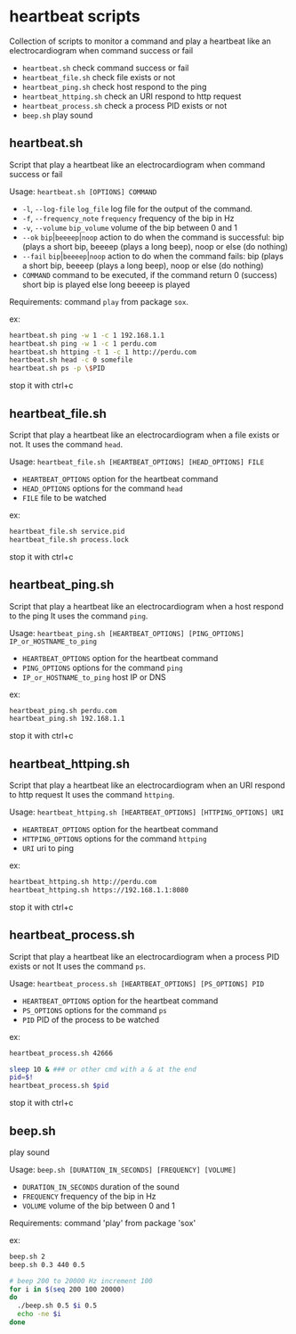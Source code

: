 # heartbeat scripts

Collection of scripts to monitor a command and play a heartbeat like an electrocardiogram when command success or fail

- `heartbeat.sh` check command success or fail
- `heartbeat_file.sh` check file exists or not
- `heartbeat_ping.sh` check host respond to the ping
- `heartbeat_httping.sh` check an URI respond to http request
- `heartbeat_process.sh` check a process PID exists or not
- `beep.sh` play sound


## heartbeat.sh
Script that play a heartbeat like an electrocardiogram when command success or fail

Usage: `heartbeat.sh [OPTIONS] COMMAND`

- `-l`, `--log-file` `log_file`             log file for the output of the command.
- `-f`, `--frequency_note` `frequency`      frequency of the bip in Hz
- `-v`, `--volume` `bip_volume`             volume of the bip between 0 and 1
- `--ok` `bip`|`beeeep`|`noop`              action to do when the command is successful: bip (plays a short bip, beeeep (plays a long beep), noop or else (do nothing)
- `--fail` `bip`|`beeeep`|`noop`            action to do when the command fails: bip (plays a short bip, beeeep (plays a long beep), noop or else (do nothing)
- `COMMAND`                                 command to be executed, if the command return 0 (success) short bip is played else long beeeep is played

Requirements: command `play` from package `sox`.

ex:
```sh
heartbeat.sh ping -w 1 -c 1 192.168.1.1
heartbeat.sh ping -w 1 -c 1 perdu.com
heartbeat.sh httping -t 1 -c 1 http://perdu.com
heartbeat.sh head -c 0 somefile
heartbeat.sh ps -p \$PID
```
stop it with ctrl+c


## heartbeat_file.sh
Script that play a heartbeat like an electrocardiogram when a file exists or not.
It uses the command `head`.

Usage: `heartbeat_file.sh [HEARTBEAT_OPTIONS] [HEAD_OPTIONS] FILE`

- `HEARTBEAT_OPTIONS`                    option for the heartbeat command
- `HEAD_OPTIONS`                         options for the command `head`
- `FILE`                                 file to be watched

ex:
```sh
heartbeat_file.sh service.pid
heartbeat_file.sh process.lock
```
stop it with ctrl+c


## heartbeat_ping.sh
Script that play a heartbeat like an electrocardiogram when a host respond to the ping
It uses the command `ping`.

Usage: `heartbeat_ping.sh [HEARTBEAT_OPTIONS] [PING_OPTIONS] IP_or_HOSTNAME_to_ping`

- `HEARTBEAT_OPTIONS`                    option for the heartbeat command
- `PING_OPTIONS`                         options for the command `ping`
- `IP_or_HOSTNAME_to_ping`                 host IP or DNS

ex:
```sh
heartbeat_ping.sh perdu.com
heartbeat_ping.sh 192.168.1.1
```
stop it with ctrl+c


## heartbeat_httping.sh
Script that play a heartbeat like an electrocardiogram when an URI respond to http request
It uses the command `httping`.

Usage: `heartbeat_httping.sh [HEARTBEAT_OPTIONS] [HTTPING_OPTIONS] URI`

- `HEARTBEAT_OPTIONS`                    option for the heartbeat command
- `HTTPING_OPTIONS`                      options for the command `httping`
- `URI`                                  uri to ping

ex:
```sh
heartbeat_httping.sh http://perdu.com
heartbeat_httping.sh https://192.168.1.1:8080
```
stop it with ctrl+c


## heartbeat_process.sh
Script that play a heartbeat like an electrocardiogram when a process PID exists or not
It uses the command `ps`.

Usage: `heartbeat_process.sh [HEARTBEAT_OPTIONS] [PS_OPTIONS] PID`

- `HEARTBEAT_OPTIONS`                    option for the heartbeat command
- `PS_OPTIONS`                           options for the command `ps`
- `PID`                                  PID of the process to be watched

ex:
```sh
heartbeat_process.sh 42666

sleep 10 & ### or other cmd with a & at the end
pid=$!
heartbeat_process.sh $pid
```
stop it with ctrl+c

## beep.sh
play sound 

Usage: `beep.sh [DURATION_IN_SECONDS] [FREQUENCY] [VOLUME]`

- `DURATION_IN_SECONDS`                     duration of the sound
- `FREQUENCY`                               frequency of the bip in Hz
- `VOLUME`                                  volume of the bip between 0 and 1

Requirements: command 'play' from package 'sox'

ex:
```sh
beep.sh 2
beep.sh 0.3 440 0.5

# beep 200 to 20000 Hz increment 100
for i in $(seq 200 100 20000)
do
  ./beep.sh 0.5 $i 0.5
  echo -ne $i
done
```
